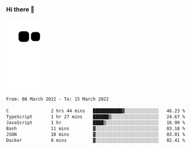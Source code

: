 ### Hi there 👋
![Alt text](https://raw.githubusercontent.com/romain22222/romain22222/output/github-contribution-grid-snake.svg)

<!--START_SECTION:waka-->

```text
From: 08 March 2022 - To: 15 March 2022

C                2 hrs 44 mins   ███████████▓░░░░░░░░░░░░░   46.23 %
TypeScript       1 hr 27 mins    ██████▒░░░░░░░░░░░░░░░░░░   24.67 %
JavaScript       1 hr            ████▒░░░░░░░░░░░░░░░░░░░░   16.99 %
Bash             11 mins         ▓░░░░░░░░░░░░░░░░░░░░░░░░   03.18 %
JSON             10 mins         ▓░░░░░░░░░░░░░░░░░░░░░░░░   03.01 %
Docker           8 mins          ▓░░░░░░░░░░░░░░░░░░░░░░░░   02.41 %
```

<!--END_SECTION:waka-->
<!--
**romain22222/romain22222** is a ✨ _special_ ✨ repository because its `README.md` (this file) appears on your GitHub profile.

Here are some ideas to get you started:

- 🔭 I’m currently working on ...
- 🌱 I’m currently learning ...
- 👯 I’m looking to collaborate on ...
- 🤔 I’m looking for help with ...
- 💬 Ask me about ...
- 📫 How to reach me: ...
- 😄 Pronouns: ...
- ⚡ Fun fact: ...
-->
